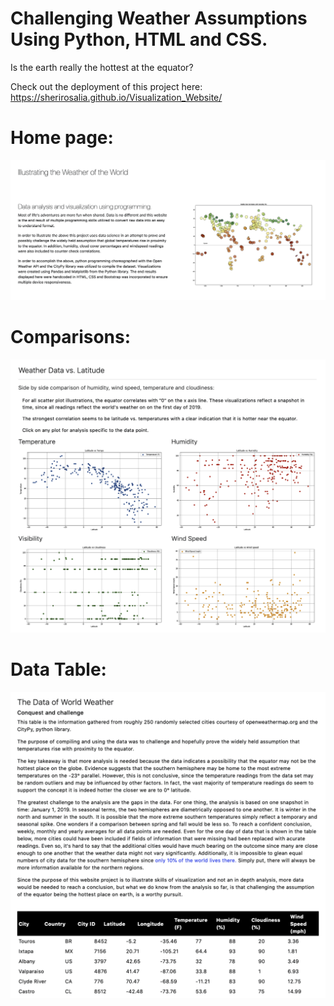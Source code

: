 # Challenging Weather Assumptions Using Python, HTML and CSS.

Is the earth really the hottest at the equator?


Check out the deployment of this project here: https://sherirosalia.github.io/Visualization_Website/

# Home page:
![](https://github.com/sherirosalia/Visualization_Website/blob/master/Home.png)

# Comparisons:
![](https://github.com/sherirosalia/Visualization_Website/blob/master/Comparisons.png)

# Data Table:
![](https://github.com/sherirosalia/Visualization_Website/blob/master/Table.png)
